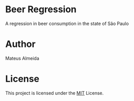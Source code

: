 # Beer Regression

A regression in beer consumption in the state of São Paulo

# Author

Mateus Almeida

# License

This project is licensed under the [MIT](https://github.com/imsouza/beer-regression/blob/main/LICENSE) License.